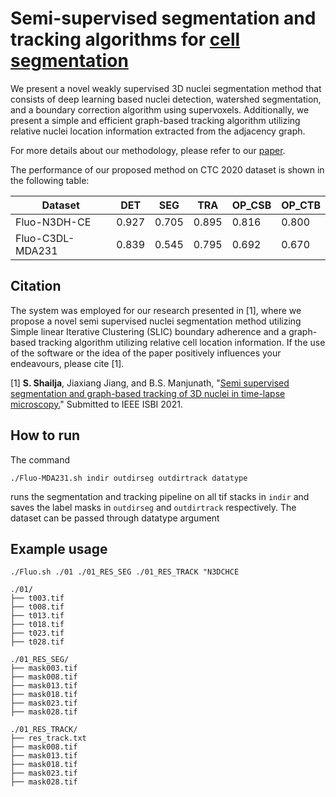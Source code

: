 # Semi-supervised segmentation and tracking algorithms for [cell segmentation](http://celltrackingchallenge.net/)

We present a novel weakly supervised 3D nuclei segmentation method that consists of deep learning based nuclei detection, watershed segmentation, and a boundary correction algorithm using supervoxels. Additionally, we present a simple and efficient graph-based tracking algorithm utilizing relative nuclei location information extracted from the adjacency graph. 


For more details about our methodology, please refer to our [paper](https://arxiv.org/abs/2010.13343).

The performance of our proposed method on CTC 2020 dataset is shown in the following table:

|Dataset|DET|SEG|TRA|OP_CSB|OP_CTB|
|---|---|---|---|---|---|
|Fluo-N3DH-CE|0.927|0.705|0.895|0.816|0.800|
|Fluo-C3DL-MDA231|0.839|0.545|0.795|0.692|0.670|

## Citation

The system was employed for our research presented in [1], where we propose a novel semi supervised nuclei segmentation method utilizing Simple linear Iterative Clustering (SLIC) boundary adherence and a graph-based tracking algorithm utilizing relative cell location information. If the use of the software or the idea of the paper positively influences your endeavours, please cite [1].

[1] **S. Shailja**, Jiaxiang Jiang, and B.S. Manjunath, "[Semi supervised segmentation and graph-based tracking of 3D nuclei in time-lapse microscopy.](https://arxiv.org/abs/2010.13343)"  Submitted to IEEE ISBI 2021.

## How to run

The command 

`./Fluo-MDA231.sh indir outdirseg outdirtrack datatype`

runs the segmentation and tracking pipeline on all tif stacks in `indir` and saves the label masks in `outdirseg` and `outdirtrack` respectively. The dataset can be passed through datatype argument


## Example usage


`./Fluo.sh ./01 ./01_RES_SEG ./01_RES_TRACK "N3DCHCE`


```
./01/
├── t003.tif
├── t008.tif
├── t013.tif
├── t018.tif
├── t023.tif
├── t028.tif

./01_RES_SEG/
├── mask003.tif
├── mask008.tif
├── mask013.tif
├── mask018.tif
├── mask023.tif
├── mask028.tif

./01_RES_TRACK/
├── res_track.txt
├── mask008.tif
├── mask013.tif
├── mask018.tif
├── mask023.tif
├── mask028.tif
```
